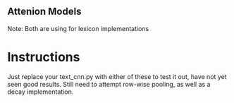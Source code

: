 ## Attenion Models
Note: Both are using for lexicon implementations

# Instructions
Just replace your text_cnn.py with either of these to test it out, have not yet seen good results. 
Still need to attempt row-wise pooling, as well as a decay implementation. 
